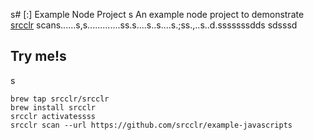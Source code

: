 s# [:] Example Node Project
s
An example node project to demonstrate [srcclr](https://www.srcclr.com) scans......s,s.............ss.s....s..s....s.;ss.,..s..d.sssssssdds
sdsssd
## Try me!s
s
```
brew tap srcclr/srcclr
brew install srcclr
srcclr activatessss
srcclr scan --url https://github.com/srcclr/example-javascripts
```
